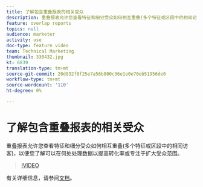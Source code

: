 ```yaml
---
title: 了解包含重叠报表的相关受众
description: 重叠报表允许您查看特征和细分受众如何相互重叠(多个特征或区段中的相同访客)，以便您了解可以在何处处理数据以提高转化率或专注于扩大受众范围。
feature: overlap reports
topics: null
audience: marketer
activity: use
doc-type: feature video
team: Technical Marketing
thumbnail: 330432.jpg
kt: 6839
translation-type: tm+mt
source-git-commit: 20d832f8f25e7a56b800c36e1e0e70eb51956de0
workflow-type: tm+mt
source-wordcount: '110'
ht-degree: 0%

---
```



# 了解包含重叠报表的相关受众

重叠报表允许您查看特征和细分受众如何相互重叠(多个特征或区段中的相同访客)，以便您了解可以在何处处理数据以提高转化率或专注于扩大受众范围。

>[!VIDEO](https://video.tv.adobe.com/v/330432/?quality=12&learn=on)

有关详细信息，请参阅[文档](https://experienceleague.adobe.com/docs/audience-manager/user-guide/reporting/interactive-and-overlap-reports/dynamic-reports.html#reporting)。
